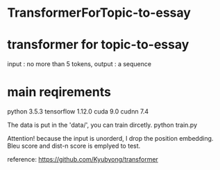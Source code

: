 # TransformerForTopic-to-essay

# transformer for topic-to-essay 
 input : no more than 5 tokens, 
 output : a sequence
 
# main reqirements
python 3.5.3
tensorflow 1.12.0
cuda 9.0
cudnn 7.4

The data is put in the 'data/', you can train dircetly. 
python train.py

Attention! because the input is unorderd, I drop the position embedding.
Bleu score and dist-n score is emplyed to test.


reference: https://github.com/Kyubyong/transformer
